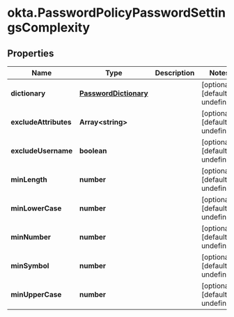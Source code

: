 # okta.PasswordPolicyPasswordSettingsComplexity

## Properties

Name | Type | Description | Notes
------------ | ------------- | ------------- | -------------
**dictionary** | [**PasswordDictionary**](PasswordDictionary.md) |  | [optional] [default to undefined]
**excludeAttributes** | **Array&lt;string&gt;** |  | [optional] [default to undefined]
**excludeUsername** | **boolean** |  | [optional] [default to undefined]
**minLength** | **number** |  | [optional] [default to undefined]
**minLowerCase** | **number** |  | [optional] [default to undefined]
**minNumber** | **number** |  | [optional] [default to undefined]
**minSymbol** | **number** |  | [optional] [default to undefined]
**minUpperCase** | **number** |  | [optional] [default to undefined]

